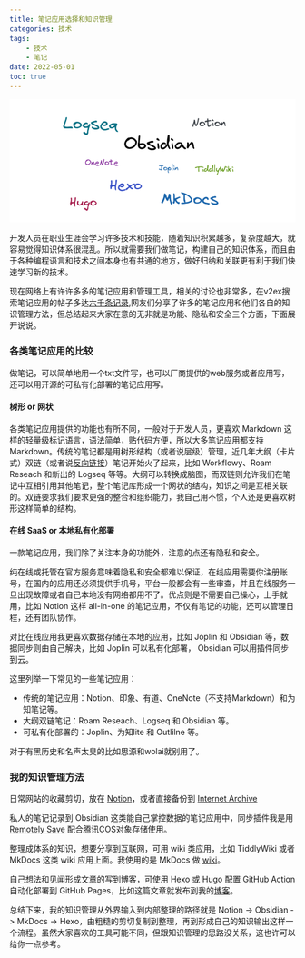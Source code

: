 ```yaml
---
title: 笔记应用选择和知识管理
categories: 技术
tags: 
    - 技术
    - 笔记
date: 2022-05-01
toc: true
---
```


![Note](../images/202205/Screenshot-from-2022-05-03-11-16-29.png)

开发人员在职业生涯会学习许多技术和技能，随着知识积累越多，复杂度越大，就容易觉得知识体系很混乱。所以就需要我们做笔记，构建自己的知识体系，而且由于各种编程语言和技术之间本身也有共通的地方，做好归纳和关联更有利于我们快速学习新的技术。

现在网络上有许许多多的笔记应用和管理工具，相关的讨论也非常多，在v2ex搜索笔记应用的帖子多达[六千条记录](https://www.google.com/search?q=site:v2ex.com/t%20%E7%AC%94%E8%AE%B0%E5%BA%94%E7%94%A8),网友们分享了许多的笔记应用和他们各自的知识管理方法，但总结起来大家在意的无非就是功能、隐私和安全三个方面，下面展开说说。

### 各类笔记应用的比较

做笔记，可以简单地用一个txt文件写，也可以厂商提供的web服务或者应用写，还可以用开源的可私有化部署的笔记应用写。

#### 树形 or 网状
各类笔记应用提供的功能也有所不同，一般对于开发人员，更喜欢 Markdown 这样的轻量级标记语言，语法简单，贴代码方便，所以大多笔记应用都支持 Markdown。传统的笔记都是用树形结构（或者说层级）管理，近几年大纲（卡片式）双链（或者说[反向链接](https://zh.wikipedia.org/zh-cn/%E5%8F%8D%E5%90%91%E9%93%BE%E6%8E%A5)）笔记开始火了起来，比如 Workflowy、Roam Reseach 和新出的 Logseq 等等。大纲可以转换成脑图，而双链则允许我们在笔记中互相引用其他笔记，整个笔记库形成一个网状的结构，知识之间是互相关联的。双链要求我们要求更强的整合和组织能力，我自己用不惯，个人还是更喜欢树形这样简单的结构。


#### 在线 SaaS or 本地私有化部署

一款笔记应用，我们除了关注本身的功能外，注意的点还有隐私和安全。

纯在线或托管在官方服务意味着隐私和安全都难以保证，在线应用需要你注册账号，在国内的应用还必须提供手机号，平台一般都会有一些审查，并且在线服务一旦出现故障或者自己本地没有网络都用不了。优点则是不需要自己操心，上手就用，比如  Notion 这样 all-in-one 的笔记应用，不仅有笔记的功能，还可以管理日程，还有团队协作。

对比在线应用我更喜欢数据存储在本地的应用，比如 Joplin 和 Obsidian 等，数据同步则由自己解决，比如 Joplin 可以私有化部署， Obsidian 可以用插件同步到云。 

这里列举一下常见的一些笔记应用：

- 传统的笔记应用：Notion、印象、有道、OneNote（不支持Markdown）和为知笔记等。
- 大纲双链笔记：Roam Reseach、Logseq 和 Obsidian 等。
- 可私有化部署的：Joplin、为知lite 和 Outlilne 等。

对于有黑历史和名声太臭的比如思源和wolai就别用了。

### 我的知识管理方法

日常网站的收藏剪切，放在 [Notion](https://notion.zguishen.com/)，或者直接备份到 [Internet Archive](https://web.archive.org/)

私人的笔记记录到 Obsidian 这类能自己掌控数据的笔记应用中，同步插件我是用 [Remotely Save](https://github.com/remotely-save/remotely-save) 配合腾讯COS对象存储使用。

整理成体系的知识，想要分享到互联网，可用 wiki 类应用，比如 TiddlyWiki 或者 MkDocs 这类 wiki 应用上面。我使用的是 MkDocs 做 [wiki](https://wiki.zguishen.com/)。


自己想法和见闻形成文章的写到博客，可使用 Hexo 或 Hugo 配置 GitHub Action 自动化部署到 GitHub Pages，比如这篇文章就发布到我的[博客](https://zguishen.com/)。

总结下来，我的知识管理从外界输入到内部整理的路径就是 Notion -> Obsidian -> MkDocs -> Hexo，由粗糙的剪切复制到整理，再到形成自己的知识输出这样一个流程。虽然大家喜欢的工具可能不同，但跟知识管理的思路没关系，这也许可以给你一点参考。

